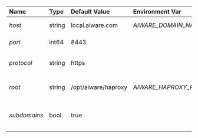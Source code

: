 | Name | Type | Default Value | Environment Var | Description |
 | :--- | :--- | :--- | :--- | :--- |
 | *host* | string | local.aiware.com | _AIWARE_DOMAIN_NAME_ | This specifies the host for the load balancer |
| *port* | int64 | 8443 |  | This is the port to use for haproxy |
| *protocol* | string | https |  | This specifies the the protocol to use.  This has to be http or https |
| *root* | string | /opt/aiware/haproxy | _AIWARE_HAPROXY_ROOT_ | This specifies the filesystem root to use for haproxy |
| *subdomains* | bool | true |  | If true, this allows subdomains for haproxy such as minio.local.aiware.com |
